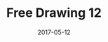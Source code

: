 ---
title: Free Drawing 12
date: '2017-05-12'
thumb_image: images/mar-2yo/free-drawing12.jpg
thumb_image_alt: Free Drawing 12
image: images/mar-2yo/free-drawing12.jpg
image_alt: Free Drawing 12
template: project
---	